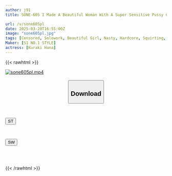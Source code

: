 ```yaml
---
author: j91
title: SONE-605 I Made A Beautiful Woman With A Super Sensitive Pussy Cum For 6 Hours Straight! Haruka Kuraki

url: /v/sone605pl
date: 2025-03-20T16:55:00Z
image: "sone605pl.jpg"
tags: [Censored, Solowork, Beautiful Girl, Nasty, Hardcore, Squirting, Slender, Acme · Orgasm]
Maker: [S1 NO.1 STYLE]
actress: [Kuraki Hana]
---
```



{{< rawhtml >}}

<div class="video" data-videoid="qWDOOqJL3lsz2x7">
    <a href="javascript:;">
        <img src="/v/sone605pl/sone605pl.jpg" width="WIDTH" height="HEIGHT" alt="sone605pl.mp4" loading="lazy">
    </a>
</div>

<script type="text/javascript" src="https://j91.asia/asset/on-demand-st.js"></script>

<br>
  <link rel="stylesheet" href="https://j91.asia/asset/bs5.css">
  
  <center>
  <button class="btn btn-primary" type="button" data-bs-toggle="collapse" data-bs-target=".multi-collapse" aria-expanded="false" aria-controls="multiCollapseExample1 multiCollapseExample2"><h2>Download</h2></button></center>
</p>
<div class="row">
  <div class="col">
    <div class="collapse multi-collapse" id="multiCollapseExample1">
      <div class="card card-body">
	      	      <br>
<div class="buttons">  
<p><a href="/v/sone605pl/st.html" target="_blank"><button class="btn-hover color-3"><i class="fa fa-download"></i> ST</button></a></p></div>
    </div>
  </div>
</div>
  <div class="col">
    <div class="collapse multi-collapse" id="multiCollapseExample2">
      <div class="card card-body">
	      <br>
<div class="buttons">
<p><a href="/v/sone605pl/sw.html" target="_blank"><button class="btn-hover color-2"><i class="fa fa-download"></i> SW</button></a></p></div>
<br><br>
      </div>
    </div>
  </div>
</div>

{{< /rawhtml >}}